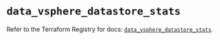 # `data_vsphere_datastore_stats`

Refer to the Terraform Registry for docs: [`data_vsphere_datastore_stats`](https://registry.terraform.io/providers/hashicorp/vsphere/2.8.2/docs/data-sources/datastore_stats).
